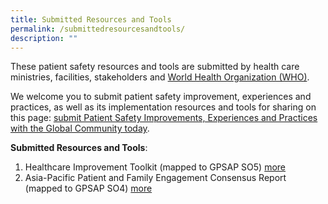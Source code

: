```yaml
---
title: Submitted Resources and Tools
permalink: /submittedresourcesandtools/
description: ""
---
```

These patient safety resources and tools are submitted by health care ministries, facilities, stakeholders and [World Health Organization (WHO)](https://www.who.int/).

We welcome you to submit patient safety improvement, experiences and practices, as well as its implementation resources and tools for sharing on this page: 
[submit Patient Safety Improvements, Experiences and Practices with the Global Community today](https://form.gov.sg/64631e5f0fbfe400126c8e0d).

**Submitted Resources and Tools**:
1. Healthcare Improvement Toolkit (mapped to GPSAP SO5) [more](/tools-and-resources/tools-and-resources/improvementtoolkit/)
2. Asia-Pacific Patient and Family Engagement Consensus Report (mapped to GPSAP SO4) [more](/tools-and-resources/tools-and-resources/patientfamilyconsensus/)